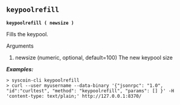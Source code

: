 ## **`keypoolrefill`**

**`keypoolrefill ( newsize )`**

Fills the keypool.

Arguments
1. newsize     (numeric, optional, default=100) The new keypool size





***Examples:***

```
> syscoin-cli keypoolrefill 
> curl --user myusername --data-binary '{"jsonrpc": "1.0", "id":"curltest", "method": "keypoolrefill", "params": [] }' -H 'content-type: text/plain;' http://127.0.0.1:8370/
```
